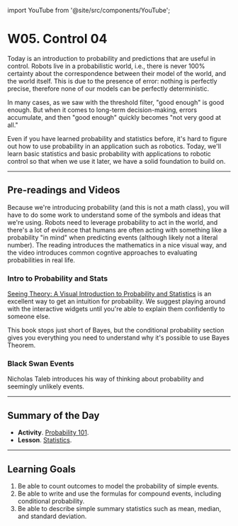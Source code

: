 
import YouTube from '@site/src/components/YouTube';

# W05. Control 04
Today is an introduction to probability and predictions that are useful in control. Robots live in a probabilistic world, i.e., there is never 100% certainty about the correspondence between their model of the world, and the world itself. This is due to the presence of error: nothing is perfectly precise, therefore none of our models can be perfectly deterministic.

In many cases, as we saw with the threshold filter, "good enough" is good enough. But when it comes to long-term decision-making, errors accumulate, and then "good enough" quickly becomes "not very good at all."

Even if you have learned probability and statistics before, it's hard to figure out how to use probability in an application such as robotics. Today, we'll learn basic statistics and basic probability with applications to robotic control so that when we use it later, we have a solid foundation to build on.

---
## Pre-readings and Videos
Because we're introducing probability (and this is not a math class), you will have to do some work to understand some of the symbols and ideas that we're using. Robots need to leverage probability to act in the world, and there's a lot of evidence that humans are often acting with something like a probability "in mind" when predicting events (although likely not a literal number). The reading introduces the mathematics in a nice visual way, and the video introduces common cogntive approaches to evaluating probabilities in real life.

### Intro to Probability and Stats
[Seeing Theory: A Visual Introduction to Probability and Statistics](https://seeing-theory.brown.edu/) is an excellent way to get an intuition for probability. We suggest playing around with the interactive widgets until you're able to explain them confidently to someone else.

This book stops just short of Bayes, but the conditional probability section gives you everything you need to understand why it's possible to use Bayes Theorem.

### Black Swan Events
<YouTube id="3e6UKCJt-g8" />
Nicholas Taleb introduces his way of thinking about probability and seemingly unlikely events.

---
## Summary of the Day

- **Activity**. [Probability 101](/docs/concepts/teaching/activities/probability.md).
- **Lesson**. [Statistics](/docs/concepts/teaching/lessons/summary-statistics.md).

---
## Learning Goals
1. Be able to count outcomes to model the probability of simple events.
2. Be able to write and use the formulas for compound events, including conditional probability.
3. Be able to describe simple summary statistics such as mean, median, and standard deviation.